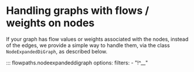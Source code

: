 # Handling graphs with flows / weights on nodes

If your graph has flow values or weights associated with the nodes, instead of the edges, we provide a simple way to handle them, via the class `NodeExpandedDiGraph`, as described below. 

::: flowpaths.nodeexpandeddigraph
    options:
      filters: 
        - "!^__"